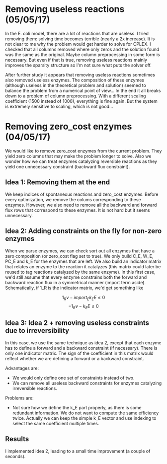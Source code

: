 
Removing useless reactions (05/05/17)
==========================

In the E. coli model, there are a lot of reactions that are useless.
I tried removing them: solving time becomes terrible (nearly a 2x increase).
It is not clear to me why the problem would get harder to solve for CPLEX.
I checked that all columns removed where only zeros and the solution found was
the same as the original. Maybe column preprocessing in some form is necessary.
But even if that is true, removing useless reactions mainly improves the
sparsity structure so I'm not sure what puts the solver off.

After further study it appears that removing useless reactions sometimes also
removed useless enzymes. The composition of these enzymes (although useless
in the theoretical problem and solution) seemed to balance the problem from
a numerical point of view... In the end it all breaks down to a problem of
column preprocessing. With a different scaling coefficient (1500 instead
of 1000), everything is fine again. But the system is extremely sensitive to
scaling, which is not good...


Removing zero_cost enzymes (04/05/17)
=========================

We would like to remove zero_cost enzymes from the current problem. They yield
zero columns that may make the problem longer to solve. Also we wonder how
we can treat enzymes catalyzing reversible reactions as they yield one
unnecessary constraint (backward flux constraint).


Idea 1: Removing them at the end
--------------------------------
We keep indices of spontaneous reactions and zero_cost enzymes. Before every
optimization, we remove the colums corresponding to these enzymes. However,
we also need to remove all the backward and forward flux rows that correspond
to these enzymes. It is not hard but it seems unnecessary.

Idea 2: Adding constraints on the fly for non-zero enzymes
------------------------------------
When we parse enzymes, we can check sort out all enzymes that have a zero
composition (or zero_cost flag set to true). We only build C\_E, W\_E, 
PC\_E and k\_E for the enzymes that are left. We also build an indicator
matrix that relates an enzyme to the reaction it catalyzes (this matrix
could later be reused to tag reactions catalyzed by the same enzyme). In
this first case, we'd still assume that every enzyme constrains both the
forward and backward reaction flux in a symmetrical manner (import term
aside). Schematically, if 1\_R is the indicator matrix, we'd get something like

$$1_R \nu - import_E k_E E \leq 0$$
$$-1_R \nu - k_E E \leq 0$$

Idea 3: Idea 2 + removing useless constraints due to irreversibility
--------------------------------------------------------------------
In this case, we use the same technique as idea 2, except that each enzyme has
to define a forward and a backward constraint (if necessary). There is only one
indicator matrix. The sign of the coefficient in this matrix would reflect
whether we are defining a forward or a backward constraint. 

Advantages are:

 - We would only define one set of constraints instead of two.
 - We can remove all useless backward constraints for enzymes catalyzing
 irreversible reactions.
 
Problems are:
 - Not sure how we define the k\_E part properly, as there is some redundant
 information. We do not want to compute the same efficiency twice. Actually
 we can keep the simple k\_E vector and use indexing to select the same
 coefficient multiple times.
 
Results
-------

I implemented idea 2, leading to a small time improvement (a couple of seconds).
